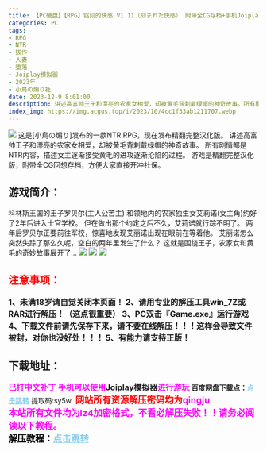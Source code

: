 ```yaml
---
title: 【PC硬盘】【RPG】铭刻的快感 V1.11（刻まれた快感） 附带全CG存档+手机Joiplay模拟器可玩
categories: PC
tags:
- RPG
- NTR
- 拔作
- 人妻
- 堕落
- Joiplay模拟器
- 2023年
- 小鳥の煽り社
date: 2023-12-9 8:01:00
description: 讲述高富帅王子和漂亮的农家女相爱，却被黄毛背刺戴绿帽的神奇故事。所有剧情都是NTR内容，描述女主逐渐接受黄毛的进攻逐渐沦陷的过程。游戏是精翻完整汉化版，附带全CG回想存档，方便大家直接开冲社保。
index_img: https://img.acgus.top/i/2023/10/4cc1f33ab1211707.webp
---
```

![](https://img.acgus.top/i/2023/10/4cc1f33ab1211707.webp)
这是[小鳥の煽り]发布的一款NTR RPG，现在发布精翻完整汉化版。
讲述高富帅王子和漂亮的农家女相爱，却被黄毛背刺戴绿帽的神奇故事。
所有剧情都是NTR内容，描述女主逐渐接受黄毛的进攻逐渐沦陷的过程。
游戏是精翻完整汉化版，附带全CG回想存档，方便大家直接开冲社保。

## 游戏简介：
科林斯王国的王子罗贝尔(主人公苦主)
和领地内的农家独生女艾莉诺(女主角)约好了2年后进入士官学校。
但在做出那个约定之后不久，艾莉诺就行踪不明了。
两年后罗贝尔正要前往军校，惊喜地发现艾丽诺出现在眼前在等着他。
艾丽诺怎么突然失踪了那么久呢，空白的两年里发生了什么？
这就是围绕王子，农家女和黄毛的奇妙故事展开了...
![](https://img.acgus.top/i/2023/10/5bf81c2241211715.webp)
![](https://img.acgus.top/i/2023/10/f7a3a19e4d211713.webp)
![](https://img.acgus.top/i/2023/10/fab7012fe4211710.webp)





## <font color=#FF0000 >注意事项：</font>
<font size=3><b>1、未满18岁请自觉关闭本页面！
2、请用专业的解压工具win_7Z或RAR进行解压！（这点很重要）
3、PC双击『Game.exe』运行游戏
4、下载文件前请先保存下来，请不要在线解压！！！这样会导致文件被封，对你也没好处！！！
5、有能力请支持正版！</b></font>

## 下载地址：
<font color=#FF00FF size=3><b>已打中文补丁</b></font>
<font color=#FF00FF size=3>**手机可以使用[Joiplay模拟器](https://pan.baidu.com/s/18DqGRnvQRgRQtqM1JYSrYQ?pwd=967d)进行游玩**</font>
<b>百度网盘下载点：</b><a href="https://pan.baidu.com/s/1lyYjQDz_KzV8gy3zfJdBWg?pwd=sy5w" style="color: #87CEEB;"><b>点击跳转</b></a> 提取码:sy5w
<a style="padding: 0" href="https://post.qingju.org/AD/"><img style="max-width:100%" src="https://img.acgus.top/i/2024/07/478f689b8021d8d499ab43d21acf137a.gif" alt=""></a>
<b><font color=#FF0000 size=4>网站所有资源解压密码均为</b></font><b><font color=#FF00FF size=4>qingju</font><font color=#FF0000 ></font></b><br><b><font color=#FF00FF size=4>本站所有文件均为lz4加密格式，不看必解压失败！！请务必阅读以下教程。</b></font><br><b><font color=#000 size=4>解压教程：</b><a href="https://post.qingju.org/tutorial/000/" style="color: #87CEEB;"><b>点击跳转</b></a>